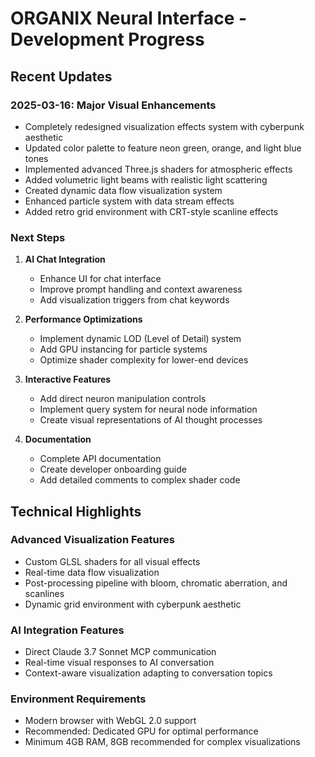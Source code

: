 # ORGANIX Neural Interface - Development Progress

## Recent Updates

### 2025-03-16: Major Visual Enhancements
- Completely redesigned visualization effects system with cyberpunk aesthetic
- Updated color palette to feature neon green, orange, and light blue tones
- Implemented advanced Three.js shaders for atmospheric effects
- Added volumetric light beams with realistic light scattering
- Created dynamic data flow visualization system
- Enhanced particle system with data stream effects
- Added retro grid environment with CRT-style scanline effects

### Next Steps

1. **AI Chat Integration**
   - Enhance UI for chat interface
   - Improve prompt handling and context awareness
   - Add visualization triggers from chat keywords

2. **Performance Optimizations**
   - Implement dynamic LOD (Level of Detail) system
   - Add GPU instancing for particle systems
   - Optimize shader complexity for lower-end devices

3. **Interactive Features**
   - Add direct neuron manipulation controls
   - Implement query system for neural node information
   - Create visual representations of AI thought processes

4. **Documentation**
   - Complete API documentation
   - Create developer onboarding guide
   - Add detailed comments to complex shader code

## Technical Highlights

### Advanced Visualization Features
- Custom GLSL shaders for all visual effects
- Real-time data flow visualization
- Post-processing pipeline with bloom, chromatic aberration, and scanlines
- Dynamic grid environment with cyberpunk aesthetic

### AI Integration Features
- Direct Claude 3.7 Sonnet MCP communication
- Real-time visual responses to AI conversation
- Context-aware visualization adapting to conversation topics

### Environment Requirements
- Modern browser with WebGL 2.0 support
- Recommended: Dedicated GPU for optimal performance
- Minimum 4GB RAM, 8GB recommended for complex visualizations
